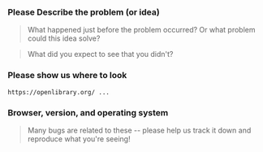 ### Please Describe the problem (or idea)

> What happened just before the problem occurred? Or what problem could this idea solve?


> What did you expect to see that you didn't?


### Please show us where to look

```https://openlibrary.org/ ...```


### Browser, version, and operating system

> Many bugs are related to these -- please help us track it down and reproduce what you're seeing!

